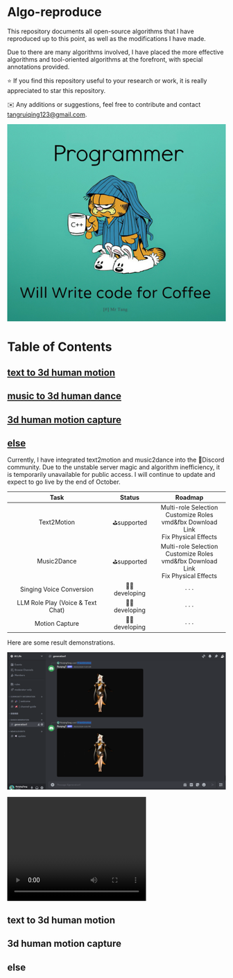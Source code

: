 # Algo-reproduce

This repository documents all open-source algorithms that I have reproduced up to this point, as well as the modifications I have made.

Due to there are many algorithms involved, I have placed the more effective algorithms and tool-oriented algorithms at the forefront, with special annotations provided.

⭐ If you find this repository useful to your research or work, it is really appreciated to star this repository.

✉️ Any additions or suggestions, feel free to contribute and contact [tangruiqing123@gmail.com](tangruiqing123@gmail.com).

![](./assets/programmer.png)

# Table of Contents

## [text to 3d human motion](#myanchor1)

## [music to 3d human dance](#myanchor2)

## [3d human motion capture](#myanchor3)

## [else](#myanchor4)

Currently, I have integrated text2motion and music2dance into the 🫨Discord community. Due to the unstable server magic and algorithm inefficiency, it is temporarily unavailable for public access. I will continue to update and expect to go live by the end of October.

|               Task                |    Status     |                           Roadmap                            |
| :-------------------------------: | :-----------: | :----------------------------------------------------------: |
|            Text2Motion            |  ⛳supported   | Multi-role Selection<br>Customize Roles<br />vmd&fbx Download Link<br />Fix Physical Effects |
|            Music2Dance            |  ⛳supported   | Multi-role Selection<br/>Customize Roles<br />vmd&fbx Download Link<br />Fix Physical Effects |
|     Singing Voice Conversion      | 👨‍💻 developing |                            · · ·                             |
| LLM Role Play (Voice & Text Chat) | 👨‍💻 developing |                            · · ·                             |
|          Motion Capture           | 👨‍💻 developing |                            · · ·                             |

Here are some result demonstrations.

![](./assets/discord.png)

   <video width="320" height="240" controls>        <source src="https://youtu.be/FHZUvqp7Tg4?si=uXYWLyGEa9imYNWX" type="video/mp4"> </video>

## <span id='myanchor1'>text to 3d human motion</span>



## <span id='myanchor3'>3d human motion capture</span>

## <span id='myanchor4'>else</span>


